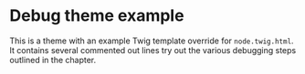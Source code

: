 # Debug theme example

This is a theme with an example Twig template override for `node.twig.html`. It contains several commented out lines try out the various debugging steps outlined in the chapter.


